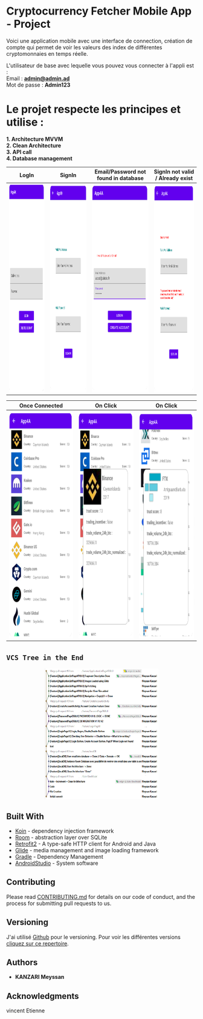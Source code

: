 # Cryptocurrency Fetcher Mobile App - Project

Voici une application mobile avec une interface de connection, création de compte qui permet de voir les valeurs des index de différentes  
cryptomonnaies en temps réelle. 

L'utilisateur de base avec lequelle vous pouvez vous connecter à l'appli est :  
Email : **admin@admin.ad**  
Mot de passe : **Admin123**  
  
    
     
# Le projet respecte les principes et utilise :  
**1. Architecture MVVM**  
**2. Clean Architecture**  
**3. API call**  
**4. Database management**  

LogIn            |  SignIn          |  Email/Password not found in database        |  SignIn not valid / Already exist
:-------------------------:|:-------------------------:|:-------------------------:|:-------------------------:
<img src="https://github.com/Mrasipila/MobileApp-4A/blob/master/images/1.PNG" width="300" height="550"> |  <img src="https://github.com/Mrasipila/MobileApp-4A/blob/master/images/2.PNG" width="300" height="550"> | <img src="https://github.com/Mrasipila/MobileApp-4A/blob/master/images/4.PNG" width="300" height="550"> | <img src="https://github.com/Mrasipila/MobileApp-4A/blob/master/images/3.PNG" width="300" height="550">

Once Connected         |  On Click          |  On Click       
:-------------------------:|:-------------------------:|:-------------------------:
<img src="https://github.com/Mrasipila/MobileApp-4A/blob/master/images/5.PNG" width="300" height="600"> | <img src="https://github.com/Mrasipila/MobileApp-4A/blob/master/images/6.PNG" width="300" height="600"> | <img src="https://github.com/Mrasipila/MobileApp-4A/blob/master/images/7.PNG" width="300" height="600">


## `VCS Tree in the End`
<p align="center">
  <img width="300" height="345" src="https://github.com/Mrasipila/MobileApp-4A/blob/master/images/8.PNG">
</p>


## Built With

* [Koin](https://github.com/InsertKoinIO/koin) - dependency injection framework
* [Room](https://developer.android.com/training/data-storage/room) - abstraction layer over SQLite
* [Retrofit2](https://github.com/square/retrofit) - A type-safe HTTP client for Android and Java
* [Glide](https://github.com/bumptech/glide) - media management and image loading framework
* [Gradle](https://gradle.org/) - Dependency Management
* [AndroidStudio](https://developer.android.com/) - System software

## Contributing

Please read [CONTRIBUTING.md](https://gist.github.com/PurpleBooth/b24679402957c63ec426) for details on our code of conduct, and the process for submitting pull requests to us.

## Versioning

J'ai utilisé [Github](https://github.com/) pour le versioning. Pour voir les différentes versions [cliquez sur ce repertoire](https://github.com/Mrasipila/MobileApp-4A/branches). 

## Authors

* **KANZARI Meyssan** 


## Acknowledgments

vincent Etienne

